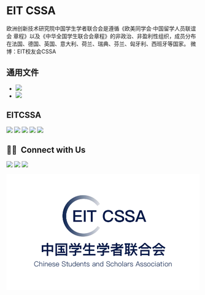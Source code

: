 # EIT CSSA 

欧洲创新技术研究院中国学生学者联合会是遵循《欧美同学会·中国留学人员联谊会 章程》以及《中华全国学生联合会章程》的非政治、非盈利性组织，成员分布在法国、德国、英国、意大利、荷兰、瑞典、芬兰、匈牙利、西班牙等国家。 微博：EIT校友会CSSA

## 通用文件
- <a href="https://drive.google.com/drive/folders/1JHx6ZpgWaVGaVDa5qZtWfpXtfvf-JszW?usp=share_link"><img src="https://img.shields.io/badge/-财务-0ABF53?style=flat&logo="/></a>
- <a href="https://drive.google.com/drive/folders/1rJR6QLBK9XA9AcMnHak703iKLz4AO1Rd?usp=share_link"><img src="https://img.shields.io/badge/-组织和架构-0ABF53?style=flat&logo="/></a>


## EITCSSA

<a href="https://github.com/Zhijie-He/EIT_CSSA/tree/EITCSSA/2020"><img src="https://img.shields.io/badge/-EITCSSA 2020-e2d810?style=flat&logo=Etsy&logoColor=white"/></a>
<a href="https://github.com/Zhijie-He/EIT_CSSA/tree/EITCSSA/2021"><img src="https://img.shields.io/badge/-EITCSSA 2021-d9138a?style=flat&logo=Etsy&logoColor=white"/></a>
<a href="https://github.com/Zhijie-He/EIT_CSSA/tree/EITCSSA/2022"><img src="https://img.shields.io/badge/-EITCSSA 2022-12a4d9?style=flat&logo=Etsy&logoColor=white"/></a>
<a href="https://github.com/Zhijie-He/EIT_CSSA/tree/EITCSSA/2023"><img src="https://img.shields.io/badge/-EITCSSA 2023-322e2f?style=flat&logo=Etsy&logoColor=white"/></a>
<a href="https://github.com/Zhijie-He/EIT_CSSA/tree/EITCSSA/2024"><img src="https://img.shields.io/badge/-EITCSSA 2024-f3ca20?style=flat&logo=Etsy&logoColor=white"/></a>

## 🤝🏻 &nbsp;Connect with Us

<p>
<a href="https://www.linkedin.com/company/eitcssa/"><img src="https://img.shields.io/badge/-EIT CSSA-0077B5?style=flat&logo=Linkedin&logoColor=white"/></a>
<a href="https://weibo.com/u/5150019252"><img src="https://img.shields.io/badge/-EIT校友会CSSA-#E6162D?style=flat&logo=weibo&logoColor=white"/></a>
<img src="https://img.shields.io/badge/-EIT CSSA-09B83E?style=flat&logo=wechat&logoColor=white"/>

</p>

<p style="center"><img src="images/EIT_CSSA_logo.png" ></p>